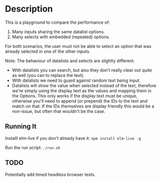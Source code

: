 # Description

This is a playground to compare the performance of:

1. Many inputs sharing the same datalist options.
2. Many selects with embedded (repeated) options.

For both scenarios, the user must not be able to select an option that was already selected in one of the other inputs.

Note: The behaviour of datalists and selects are slightly different.
* With datalists you can search, but also they don't really clear out quite as well (you can to replace the text).
* With datalists we need to guard against random text being input.
* Datalists will show the value when selected instead of the text, therefore we're simply using the display text as the values and mapping them in the Options. This only works if the display text must be unique, otherwise you'll need to append (or prepend) the IDs to the text and match on that. If the IDs themselves are display friendly this would be a non-issue, but often that wouldn't be the case.

## Running It

Installl elm-live if you don't already have it:
`npm install elm-live -g`

Run the run script:
`./run.sh`


## TODO

Potentially add timed headless browser tests.
